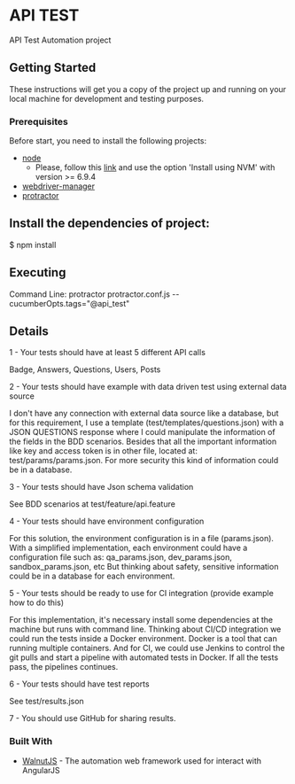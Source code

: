 # API TEST

API Test Automation project


## Getting Started

These instructions will get you a copy of the project up and running on your local machine for development and testing purposes. 


### Prerequisites

Before start, you need to install the following projects:

* [node](https://nodejs.org)
    * Please, follow this [link](https://www.digitalocean.com/community/tutorials/how-to-install-node-js-on-ubuntu-16-04) and use the option 'Install using NVM' with version >= 6.9.4
* [webdriver-manager](https://www.npmjs.com/package/webdriver-manager)
* [protractor](http://www.protractortest.org/#/)


## Install the dependencies of project:

$ npm install


## Executing

Command Line:
protractor protractor.conf.js --cucumberOpts.tags="@api_test"


## Details

1 - Your tests should have at least 5 different API calls

Badge, Answers, Questions, Users, Posts

2 - Your tests should have example with data driven test using external data source

I don't have any connection with external data source like a database, but for this requirement, I use a template (test/templates/questions.json) with a JSON QUESTIONS response where I could manipulate the information of the fields in the BDD scenarios. 
Besides that all the important information like key and access token is in other file, located at: test/params/params.json. For more security this kind of information could be in a database.

3 - Your tests should have Json schema validation

See BDD scenarios at test/feature/api.feature

4 - Your tests should have environment configuration

For this solution, the environment configuration is in a file (params.json).
With a simplified implementation, each environment could have a configuration file such as: qa_params.json, dev_params.json, sandbox_params.json, etc
But thinking about safety, sensitive information could be in a database for each environment.

5 - Your tests should be ready to use for CI integration (provide example how to do this)

For this implementation, it's necessary install some dependencies at the machine but runs with command line. Thinking about CI/CD integration we could run the tests inside a Docker environment. Docker is a tool that can running multiple containers. And for CI, we could use Jenkins to control the git pulls and start a pipeline with automated tests in Docker. If all the tests pass, the pipelines continues.

6 - Your tests should have test reports

See test/results.json

7 - You should use GitHub for sharing results.



### Built With

* [WalnutJS](https://github.com/mmendesas/walnutjs) - The automation web framework used for interact with AngularJS
